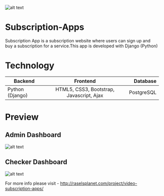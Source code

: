 ![alt text](http://raselsplanet.com/media/videos_subsc.png?raw=true "Subscription-Apps")


# Subscription-Apps
Subscription App is a subscription website where users can sign up and buy a subscription for a service.This app is developed with Django (Python)

# Technology	

| Backend         | Frontend                                  | Database |
| ----------------|:-----------------------------------------:| --------:|
| Python (Django) | HTML5, CSS3, Bootstrap, Javascript, Ajax  |PostgreSQL|

# Preview

## Admin Dashboard

![alt text](http://raselsplanet.com/media/uploads/2019/03/07/sub1.png?raw=true "Admin Dashboard")

## Checker Dashboard

![alt text](http://raselsplanet.com/media/uploads/2019/03/07/sub2.png?raw=true "Checker Dashboard")


For more info please visit - http://raselsplanet.com/project/video-subscription-apps/

